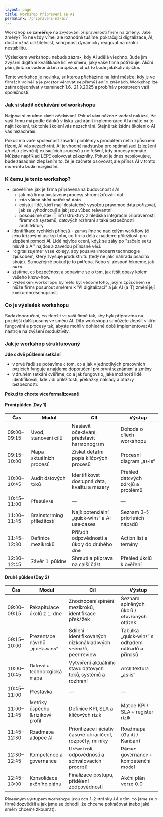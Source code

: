 ```yaml
---
layout: page
title: Workshop Připraveni na AI
permalink: /pripraveni-na-ai/
---
```



Workshop se **zaměřuje** na zvyšování připravenosti firem na změny. Jaké změny? To ne vždy víme, ale rozhodně tušíme: pokračující digitalizace, AI, dost možná udržitelnost, schopnost dynamicky reagovat na okolní nestabilitu. 

Výsledkem workshopu nebude zázrak, kdy AI udělá všechno. Bude jím zvýšení digitální kvalifikace lidí ve směru, jaký vaše firma potřebuje. Akční plán, jímž se budete držet na špičce, ať už to bude jakákoliv špička. 

Tento workshop je novinka, se kterou přicházíme na letní měsíce, kdy je ve firmách volněji a je prostor věnovat se přemýšlení o změnách. Workshop lze zatím objednávat v termínech 1.6.-21.9.2025 a probíhá v prostorech vaší společnosti. 

### Jak si sladit očekávání od workshopu

Nejprve si musíme sladit očekávání. Pokud vám někdo z vedení nakázal, že vaši firmu má podle článků v tisku zachránit implementace AI a máte na to najít školení, tak tohle školení vás nezachrání. Stejně tak žádné školení o AI vás nezachrání.

Pokud má vaše společnost zásadní problémy s produktem nebo způsobem řízení, AI vás nezachrání. AI je vhodná nadstavba pro optimalizaci (zlepšení a/nebo zlevnění) existujících procesů a ne řešení, kdy procesy nemáte.  Můžete například LÉPE oslovovat zákazníky. Pokud je dnes neoslovujete, bude zásadním zlepšením to, že je začnete oslovovat, ale přínos AI v tomto momentu bude marginální.  

### K čemu je tento workshop?

- prověříme, jak je firma připravena na budoucnost s AI
    - jak má firma postavené procesy shromažďování dat
    - zda vůbec sbírá potřebná data. 
    - existují lidé, kteří mají dostatečně vysokou pravomoc data pořizovat, jak se vyhodnocují a jak jsou vůbec relevantní
    - posoudíme stav IT infrastruktury z hlediska integrační připravenosti firemních systémů, datových rozhraní a také bezpečnosti architektury
- identifikace rychlých přínosů - zamyslíme se nad celým workflow (či jeho krizovými úseky) toho, co firma dělá a najdeme příležitosti pro zlepšení pomocí AI. Lidé nejvíce ocení, když se záhy po "začalo se tu mluvit o AI" najdou a zavedou přínosné věci.
- "digitalizujeme" vaše kolegy, aby používali moderní technologie způsobem, který zvyšuje produktivitu (tedy ne jako náhradu psacího stroje). Samozřejmě pokud je to potřeba. Nebo si alespoň řekneme, jak na to. 
- zjistíme, co bezpečnost a pobavíme se o tom, jak řešit obavy kolem vašeho know-how. 
- výsledkem workshopu by mělo být vědomí toho, jakým způsobem se může firma posunout směrem k "AI digitalizaci" a jak AI (a IT) změní její konkurenceschopnost. 

### Co  je výsledek workshopu

Sada doporučení, co zlepšit ve vaší firmě tak, aby byla připravena na pozdější další posuny ve směru AI. Díky workshopu si můžete zlepšit vnitřní fungování a procesy tak, abyste mohli v dohledné době implementovat AI nástroje na zvýšení produktivity. 


### Jak je workshop strukturovaný


**Jde o dvě půldenní setkání**
- v prvé řadě se pobavíme o tom, co a jak v jednotlivých pracovních pozicích funguje a najdeme doporučení pro první seznámení a změny 
- v druhém setkání ověříme, co a jak fungovalo, jaké možnosti lidé identifikovali, kde vidí příležitosti, překážky, náklady a otázky bezpečnosti. 

**Pokud to chcete více formalizovaně**

#### První půlden (Day 1)

| Čas | Modul | Cíl | Výstup |
|-----|-------|-----|--------|
| 09:00–09:15 | Úvod, stanovení cílů | Nastavit očekávání, představit harmonogram | Dohoda o cílech workshopu |
| 09:15–10:00 | Mapa aktuálních procesů | Získat detailní popis klíčových procesů | Procesní diagram „as‑is“ |
| 10:00–10:45 | Audit datových toků | Identifikovat dostupná data, kvalitu a mezery | Přehled datových zdrojů a problémů |
| 10:45–11:00 | Přestávka | — | — |
| 11:00–11:45 | Brainstorming příležitostí | Najít potenciální „quick‑wins“ a AI use‑cases | Seznam 3–5 prioritních nápadů |
| 11:45–12:30 | Definice mezikroků | Přiřadit odpovědnosti a úkoly do druhého dne | Action list s termíny |
| 12:30–12:45 | Závěr 1. půldne | Shrnutí a příprava na další část | Přehled úkolů k ověření |

#### Druhé půlden (Day 2)

| Čas | Modul | Cíl | Výstup |
|-----|-------|-----|--------|
| 09:00–09:15 | Rekapitulace úkolů z 1. dne | Zhodnocení splnění mezikroků, identifikace překážek | Seznam splněných úkolů / otevřených otázek |
| 09:15–10:00 | Prezentace návrhů „quick‑wins“ | Sdílení identifikovaných nízkonákladových scénářů, peer‑review | Tabulka „quick‑wins“ s odhadem nákladů a přínosů |
| 10:00–10:45 | Datová a technologická mapa | Vytvoření aktuálního stavu datových toků, systémů a rozhraní | Architektura „as‑is“ |
| 10:45–11:00 | Přestávka | — | — |
| 11:00–11:45 | Metriky úspěchu & rizikový profil | Definice KPI, SLA a klíčových rizik | Matice KPI / SLA + register rizik |
| 11:45–12:30 | Roadmapa adopce AI | Prioritizace iniciativ, časové ohraničení, rozpočty, milníky | Roadmapa (Gantt / Kanban) |
| 12:30–12:45 | Kompetence a governance | Určení rolí, odpovědností a schvalovacích procesů | Rámec governance + kompetenční model |
| 12:45–13:00 | Konsolidace akčního plánu | Finalizace postupu, přidělení zodpovědností | Akční plán verze 0.9 |

Písemným výstupem worhshopu jsou cca 1-2 stránky A4 s tím, co jsme se o firmě dozvěděli a jak jsme se dohodli, že chceme pokračovat (nebo jaké směry chceme zkoumat).



